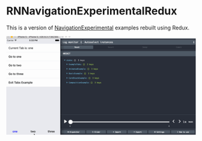 # RNNavigationExperimentalRedux

This is a version of [NavigationExperimental](https://github.com/facebook/react-native/tree/master/Examples/UIExplorer/NavigationExperimental) examples rebuilt using Redux.

![Demo](.github/demo.gif)



